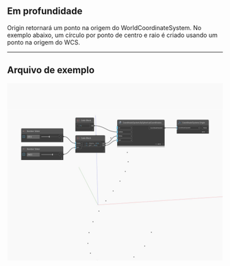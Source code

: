 ## Em profundidade
Origin retornará um ponto na origem do WorldCoordinateSystem. No exemplo abaixo, um círculo por ponto de centro e raio é criado usando um ponto na origem do WCS.
___
## Arquivo de exemplo

![Origin](./Autodesk.DesignScript.Geometry.CoordinateSystem.Origin_img.jpg)

